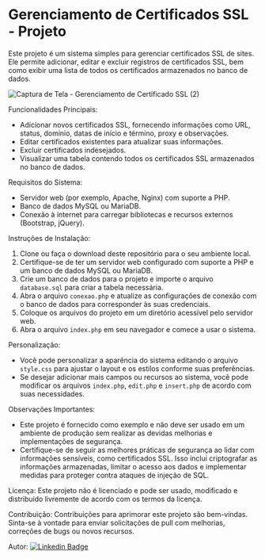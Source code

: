 # Gerenciamento de Certificados SSL - Projeto

Este projeto é um sistema simples para gerenciar certificados SSL de sites. Ele permite adicionar, editar e excluir registros de certificados SSL, bem como exibir uma lista de todos os certificados armazenados no banco de dados.

![Captura de Tela - Gerenciamento de Certificado SSL (2)](https://github.com/LeviLucena/CertificadosSSL/assets/34045910/0045df0a-d38b-4b86-a75c-b9cf7733b9f0)

Funcionalidades Principais:
- Adicionar novos certificados SSL, fornecendo informações como URL, status, domínio, datas de início e término, proxy e observações.
- Editar certificados existentes para atualizar suas informações.
- Excluir certificados indesejados.
- Visualizar uma tabela contendo todos os certificados SSL armazenados no banco de dados.

Requisitos do Sistema:
- Servidor web (por exemplo, Apache, Nginx) com suporte a PHP.
- Banco de dados MySQL ou MariaDB.
- Conexão à internet para carregar bibliotecas e recursos externos (Bootstrap, jQuery).

Instruções de Instalação:
1. Clone ou faça o download deste repositório para o seu ambiente local.
2. Certifique-se de ter um servidor web configurado com suporte a PHP e um banco de dados MySQL ou MariaDB.
3. Crie um banco de dados para o projeto e importe o arquivo `database.sql` para criar a tabela necessária.
4. Abra o arquivo `conexao.php` e atualize as configurações de conexão com o banco de dados para corresponder às suas credenciais.
5. Coloque os arquivos do projeto em um diretório acessível pelo servidor web.
6. Abra o arquivo `index.php` em seu navegador e comece a usar o sistema.

Personalização:
- Você pode personalizar a aparência do sistema editando o arquivo `style.css` para ajustar o layout e os estilos conforme suas preferências.
- Se desejar adicionar mais campos ou recursos ao sistema, você pode modificar os arquivos `index.php`, `edit.php` e `insert.php` de acordo com suas necessidades.

Observações Importantes:
- Este projeto é fornecido como exemplo e não deve ser usado em um ambiente de produção sem realizar as devidas melhorias e implementações de segurança.
- Certifique-se de seguir as melhores práticas de segurança ao lidar com informações sensíveis, como certificados SSL. Isso inclui criptografar as informações armazenadas, limitar o acesso aos dados e implementar medidas para proteger contra ataques de injeção de SQL.

Licença:
Este projeto não é licenciado e pode ser usado, modificado e distribuído livremente de acordo com os termos da licença.

Contribuição:
Contribuições para aprimorar este projeto são bem-vindas. Sinta-se à vontade para enviar solicitações de pull com melhorias, correções de bugs ou novos recursos.

Autor: [![Linkedin Badge](https://img.shields.io/badge/-LinkedIn-blue?style=flat-square&logo=Linkedin&logoColor=white&link=https://www.linkedin.com/in/levilucena/)](https://www.linkedin.com/in/levilucena/)

